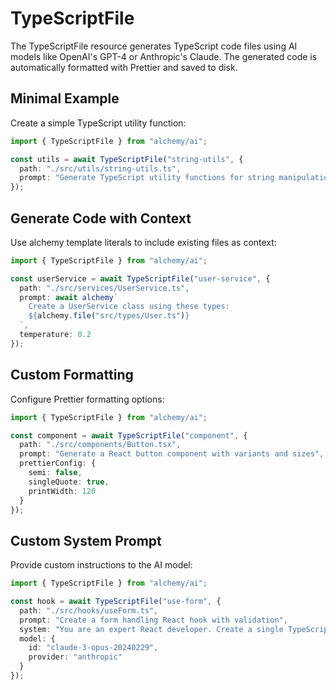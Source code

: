# TypeScriptFile

The TypeScriptFile resource generates TypeScript code files using AI models like OpenAI's GPT-4 or Anthropic's Claude. The generated code is automatically formatted with Prettier and saved to disk.

## Minimal Example

Create a simple TypeScript utility function:

```ts
import { TypeScriptFile } from "alchemy/ai";

const utils = await TypeScriptFile("string-utils", {
  path: "./src/utils/string-utils.ts",
  prompt: "Generate TypeScript utility functions for string manipulation (capitalize, truncate, camelCase, etc)"
});
```

## Generate Code with Context

Use alchemy template literals to include existing files as context:

```ts
import { TypeScriptFile } from "alchemy/ai";

const userService = await TypeScriptFile("user-service", {
  path: "./src/services/UserService.ts",
  prompt: await alchemy`
    Create a UserService class using these types:
    ${alchemy.file("src/types/User.ts")}
  `,
  temperature: 0.2
});
```

## Custom Formatting

Configure Prettier formatting options:

```ts
import { TypeScriptFile } from "alchemy/ai";

const component = await TypeScriptFile("component", {
  path: "./src/components/Button.tsx",
  prompt: "Generate a React button component with variants and sizes",
  prettierConfig: {
    semi: false,
    singleQuote: true,
    printWidth: 120
  }
});
```

## Custom System Prompt

Provide custom instructions to the AI model:

```ts
import { TypeScriptFile } from "alchemy/ai";

const hook = await TypeScriptFile("use-form", {
  path: "./src/hooks/useForm.ts", 
  prompt: "Create a form handling React hook with validation",
  system: "You are an expert React developer. Create a single TypeScript file with proper typing and React best practices.",
  model: {
    id: "claude-3-opus-20240229",
    provider: "anthropic"
  }
});
```